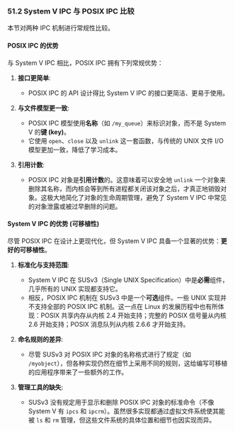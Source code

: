 ### **51.2 System V IPC 与 POSIX IPC 比较**

本节对两种 IPC 机制进行常规性比较。

#### **POSIX IPC 的优势**

与 System V IPC 相比，POSIX IPC 拥有下列常规优势：

1.  **接口更简单**:
    * POSIX IPC 的 API 设计得比 System V IPC 的接口更简洁、更易于使用。

2.  **与文件模型更一致**:
    * POSIX IPC 模型使用**名称**（如 `/my_queue`）来标识对象，而不是 System V 的**键 (key)**。
    * 它使用 `open`、`close` 以及 `unlink` 这一套函数，与传统的 UNIX 文件 I/O 模型更加一致，降低了学习成本。

3.  **引用计数**:
    * POSIX IPC 对象是**引用计数**的。这意味着可以安全地 `unlink` 一个对象来删除其名称，而内核会等到所有进程都关闭该对象之后，才真正地销毁对象。这极大地简化了对象的生命周期管理，避免了 System V IPC 中常见的对象泄露或被过早删除的问题。

#### **System V IPC 的优势 (可移植性)**

尽管 POSIX IPC 在设计上更现代化，但 System V IPC 具备一个显著的优势：**更好的可移植性**。

1.  **标准化与支持范围**:
    * System V IPC 在 SUSv3（Single UNIX Specification）中是**必需**组件，几乎所有的 UNIX 实现都支持它。
    * 相反，POSIX IPC 机制在 SUSv3 中是一个**可选**组件。一些 UNIX 实现并不支持全部的 POSIX IPC 机制。这一点在 Linux 的发展历程中也有所体现：POSIX 共享内存从内核 2.4 开始支持；完整的 POSIX 信号量从内核 2.6 开始支持；POSIX 消息队列从内核 2.6.6 才开始支持。

2.  **命名规则的差异**:
    * 尽管 SUSv3 对 POSIX IPC 对象的名称格式进行了规定（如 `/myobject`），但各种实现仍然在细节上采用不同的规则，这给编写可移植的应用程序带来了一些额外的工作。

3.  **管理工具的缺失**:
    * SUSv3 没有规定用于显示和删除 POSIX IPC 对象的标准命令（不像 System V 有 `ipcs` 和 `ipcrm`）。虽然很多实现都通过虚拟文件系统使其能被 `ls` 和 `rm` 管理，但这些文件系统的具体位置和细节也因实现而异。